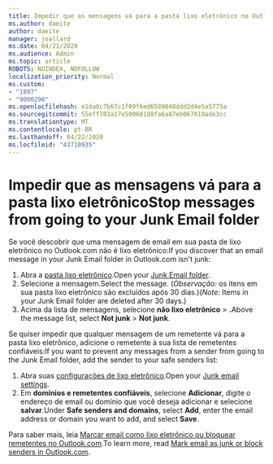 ```yaml
---
title: Impedir que as mensagens vá para a pasta lixo eletrônico no Outlook.com
ms.author: daeite
author: daeite
manager: joallard
ms.date: 04/21/2020
ms.audience: Admin
ms.topic: article
ROBOTS: NOINDEX, NOFOLLOW
localization_priority: Normal
ms.custom:
- "1897"
- "9000290"
ms.openlocfilehash: e1da0c7b67c1f09f6ed6589848ddd2d4e5a5775a
ms.sourcegitcommit: 55eff703a17e500681d8fa6a87eb067019ade3cc
ms.translationtype: MT
ms.contentlocale: pt-BR
ms.lasthandoff: 04/22/2020
ms.locfileid: "43710935"
---
```

# <a name="stop-messages-from-going-to-your-junk-email-folder"></a><span data-ttu-id="7eaf0-102">Impedir que as mensagens vá para a pasta lixo eletrônico</span><span class="sxs-lookup"><span data-stu-id="7eaf0-102">Stop messages from going to your Junk Email folder</span></span>

<span data-ttu-id="7eaf0-103">Se você descobrir que uma mensagem de email em sua pasta de lixo eletrônico no Outlook.com não é lixo eletrônico:</span><span class="sxs-lookup"><span data-stu-id="7eaf0-103">If you discover that an email message in your Junk Email folder in Outlook.com isn't junk:</span></span>

1. <span data-ttu-id="7eaf0-104">Abra a [pasta lixo eletrônico](https://outlook.live.com/mail/junkemail).</span><span class="sxs-lookup"><span data-stu-id="7eaf0-104">Open your [Junk Email folder](https://outlook.live.com/mail/junkemail).</span></span>
1. <span data-ttu-id="7eaf0-105">Selecione a mensagem.</span><span class="sxs-lookup"><span data-stu-id="7eaf0-105">Select the message.</span></span> <span data-ttu-id="7eaf0-106">(*Observação:* os itens em sua pasta lixo eletrônico são excluídos após 30 dias.)</span><span class="sxs-lookup"><span data-stu-id="7eaf0-106">(*Note:* Items in your Junk Email folder are deleted after 30 days.)</span></span>
1. <span data-ttu-id="7eaf0-107">Acima da lista de mensagens, selecione **não lixo eletrônico** > **.**</span><span class="sxs-lookup"><span data-stu-id="7eaf0-107">Above the message list, select **Not junk** > **Not junk**.</span></span>

<span data-ttu-id="7eaf0-108">Se quiser impedir que qualquer mensagem de um remetente vá para a pasta lixo eletrônico, adicione o remetente à sua lista de remetentes confiáveis:</span><span class="sxs-lookup"><span data-stu-id="7eaf0-108">If you want to prevent any messages from a sender from going to the Junk Email folder, add the sender to your safe senders list:</span></span>

1. <span data-ttu-id="7eaf0-109">Abra suas [configurações de lixo eletrônico](https://go.microsoft.com/fwlink/?linkid=2035804).</span><span class="sxs-lookup"><span data-stu-id="7eaf0-109">Open your [Junk email settings](https://go.microsoft.com/fwlink/?linkid=2035804).</span></span>
1. <span data-ttu-id="7eaf0-110">Em **domínios e remetentes confiáveis**, selecione **Adicionar**, digite o endereço de email ou domínio que você deseja adicionar e selecione **salvar**.</span><span class="sxs-lookup"><span data-stu-id="7eaf0-110">Under **Safe senders and domains**, select **Add**, enter the email address or domain you want to add, and select **Save**.</span></span>

<span data-ttu-id="7eaf0-111">Para saber mais, leia [Marcar email como lixo eletrônico ou bloquear remetentes no Outlook.com](https://support.office.com/article/a3ece97b-82f8-4a5e-9ac3-e92fa6427ae4?wt.mc_id=Office_Outlook_com_Alchemy).</span><span class="sxs-lookup"><span data-stu-id="7eaf0-111">To learn more, read [Mark email as junk or block senders in Outlook.com](https://support.office.com/article/a3ece97b-82f8-4a5e-9ac3-e92fa6427ae4?wt.mc_id=Office_Outlook_com_Alchemy).</span></span>
